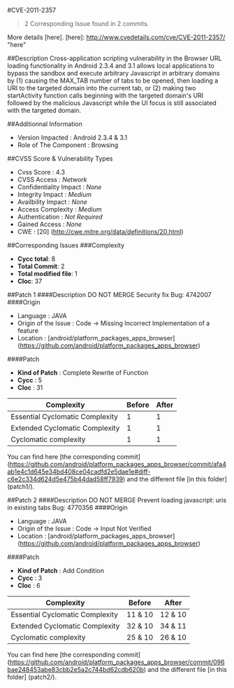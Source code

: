 #CVE-2011-2357
>2 Corresponding Issue found in 2 commits.

More details [here].
[here]: http://www.cvedetails.com/cve/CVE-2011-2357/ "here"

##Description
Cross-application scripting vulnerability in the Browser URL loading functionality in Android 2.3.4 and 3.1 allows local applications to bypass the sandbox and execute arbitrary Javascript in arbitrary domains by (1) causing the MAX_TAB number of tabs to be opened, then loading a URI to the targeted domain into the current tab, or (2) making two startActivity function calls beginning with the targeted domain's URI followed by the malicious Javascript while the UI focus is still associated with the targeted domain.	

##Additionnal Information
* Version Impacted : Android 2.3.4 & 3.1
* Role of The Component : Browsing

##CVSS Score & Vulnerability Types
* Cvss Score : 4.3
* CVSS Access : *Network*
* Confidentiality Impact : *None*
* Integrity Impact : *Medium*
* Availbility Impact : *None*
* Access Complexity : *Medium*
* Authentication : *Not Required*
* Gained Access : *None*
* CWE : [20] (http://cwe.mitre.org/data/definitions/20.html) 

##Corresponding Issues
###Complexity
* **Cycc total**: 8
* **Total Commit**: 2
* **Total modified file**: 1
* **Cloc**: 37


##Patch 1
####Description
DO NOT MERGE Security fix
 Bug: 4742007
####Origin
* Language : JAVA
* Origin of the Issue : Code -> Missing Incorrect Implementation of a feature 
* Location : [android/platform_packages_apps_browser] (https://github.com/android/platform_packages_apps_browser)

####Patch
* **Kind of Patch** : Complete Rewrite of Function
* **Cycc** : 5
* **Cloc** : 31

|  Complexity | Before | After |
|---------------------------------|--------|-------|
| Essential Cyclomatic Complexity |    1    |     1   |
| Extended Cyclomatic Complexity  |      1    |    1    |
| Cyclomatic complexity           |      1    |   1      |

You can find here [the corresponding commit] (https://github.com/android/platform_packages_apps_browser/commit/afa4ab1e4c1d645e34bd408ce04cadfd2e5dae1e#diff-c6e2c334d624d5e475b44dad58ff7939)  and the different file [in this folder] (patch1/).

##Patch 2
####Description
DO NOT MERGE Prevent loading javascript: uris in existing tabs
 Bug: 4770356
####Origin
* Language : JAVA
* Origin of the Issue : Code -> Input Not Verified
* Location : [android/platform_packages_apps_browser] (https://github.com/android/platform_packages_apps_browser)

####Patch
* **Kind of Patch** : Add Condition
* **Cycc** : 3
* **Cloc** : 6

|  Complexity | Before | After |
|---------------------------------|--------|-------|
| Essential Cyclomatic Complexity |   11 & 10    |     12 & 10   |
| Extended Cyclomatic Complexity  |    32 & 10    |    34 & 11    |
| Cyclomatic complexity           |     25 &  10    |   26 & 10     |

You can find here [the corresponding commit] (https://github.com/android/platform_packages_apps_browser/commit/096bae248453abe83cbb2e5a2c744bd62cdb620b)  and the different file [in this folder] (patch2/).
